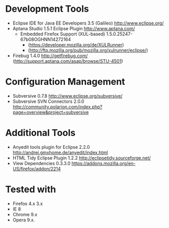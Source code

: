 # Development Tools #
  * Eclipse IDE for Java EE Developers 3.5 (Galileo) http://www.eclipse.org/
  * Aptana Studio 1.5.1 Eclipse Plugin http://www.aptana.com/
    * Embedded Firefox Support (XUL-based) 1.5.0.25247-67b08OGHNN14272164
      * (https://developer.mozilla.org/de/XULRunner)
      * (http://ftp.mozilla.org/pub/mozilla.org/xulrunner/eclipse/)
  * Firebug 1.4.0 http://getfirebug.com/ (http://support.aptana.com/asap/browse/STU-4501)

# Configuration Management #
  * Subversive 0.7.8 http://www.eclipse.org/subversive/
  * Subversive SVN Connectors 2.0.0 http://community.polarion.com/index.php?page=overview&project=subversive

# Additional Tools #
  * Anyedit tools plugin for Eclipse 2.2.0 http://andrei.gmxhome.de/anyedit/index.html
  * HTML Tidy Eclipse Plugin 1.2.2 http://eclipsetidy.sourceforge.net/
  * View Dependencies 0.3.3.0 https://addons.mozilla.org/en-US/firefox/addon/2214

# Tested with #
  * Firefox 4.x 3.x
  * IE 8
  * Chrome 9.x
  * Opera 9.x.